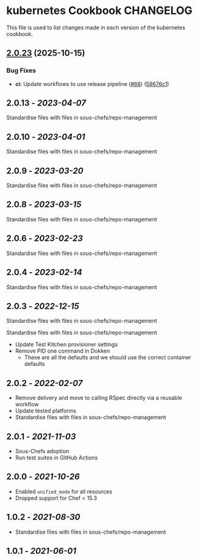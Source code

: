 # kubernetes Cookbook CHANGELOG

This file is used to list changes made in each version of the kubernetes cookbook.

## [2.0.23](https://github.com/sous-chefs/kubernetes/compare/2.0.22...v2.0.23) (2025-10-15)


### Bug Fixes

* **ci:** Update workflows to use release pipeline ([#68](https://github.com/sous-chefs/kubernetes/issues/68)) ([59676c1](https://github.com/sous-chefs/kubernetes/commit/59676c13b5666b8bacf8a58a43aee31dd35d9524))

## 2.0.13 - *2023-04-07*

Standardise files with files in sous-chefs/repo-management

## 2.0.10 - *2023-04-01*

Standardise files with files in sous-chefs/repo-management

## 2.0.9 - *2023-03-20*

Standardise files with files in sous-chefs/repo-management

## 2.0.8 - *2023-03-15*

Standardise files with files in sous-chefs/repo-management

## 2.0.6 - *2023-02-23*

Standardise files with files in sous-chefs/repo-management

## 2.0.4 - *2023-02-14*

Standardise files with files in sous-chefs/repo-management

## 2.0.3 - *2022-12-15*

Standardise files with files in sous-chefs/repo-management

Standardise files with files in sous-chefs/repo-management

* Update Test Kitchen provisioner settings
* Remove PID one command in Dokken
   * These are all the defaults and we should use the correct container defaults

## 2.0.2 - *2022-02-07*

* Remove delivery and move to calling RSpec directly via a reusable workflow
* Update tested platforms
* Standardise files with files in sous-chefs/repo-management

## 2.0.1 - *2021-11-03*

* Sous-Chefs adoption
* Run test suites in GitHub Actions

## 2.0.0 - *2021-10-26*

* Enabled `unified_mode` for all resources
* Dropped support for Chef < 15.3

## 1.0.2 - *2021-08-30*

* Standardise files with files in sous-chefs/repo-management

## 1.0.1 - *2021-06-01*
